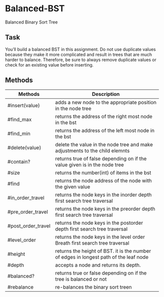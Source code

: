 # Balanced-BST
 Balanced Binary Sort Tree

 ## Task
 You’ll build a balanced BST in this assignment. Do not use duplicate values because they make it more complicated and result in trees that are much harder to balance. Therefore, be sure to always remove duplicate values or check for an existing value before inserting.



## Methods
|      Methods            | Description                                                                             |
|-------------------------|-----------------------------------------------------------------------------------------|
| #insert(value)          | adds a new node to the appropriate position in the node tree                            |
| #find_max               | returns the address of the right most node in the bst                                   |
| #find_min               | returns the address of the left most node in the bst                                    |
| #delete(value)          | delete the value in the node tree and make adjustments to the child elemnts             |
| #contain?               | returns true of false depending on if the value given is in the node tree               |
| #size                   | returns the number(int) of items in the bst                                             |
| #find                   | returns the node address of the node with the given value                               |
| #in_order_travel        | returns the node keys in the inorder depth first search tree traversal                  |
| #pre_order_travel       | returns the node keys in the preorder depth first search tree traversal                 |
| #post_order_travel      | returns the node keys in the postorder depth first search tree traversal                |
| #level_order            | returns the node keys in the level order Breath first search tree traversal             |
| #height                 | returns the height of BST. it is the number of edges in longest path of the leaf node   |
| #depth                  | accepts a node and returns its depth.                                                   |
| #balanced?              | returns true or false depending on if the tree is balanced or not                       |
| #rebalance              | re-balances the binary sort treen                                                       |
